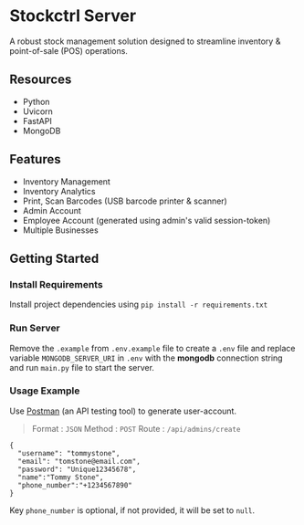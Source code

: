 # Stockctrl Server

A robust stock management solution designed to streamline inventory & point-of-sale (POS) operations.

## Resources

- Python
- Uvicorn
- FastAPI
- MongoDB

## Features

- Inventory Management
- Inventory Analytics
- Print, Scan Barcodes (USB barcode printer & scanner)
- Admin Account
- Employee Account (generated using admin's valid session-token)
- Multiple Businesses

## Getting Started

### Install Requirements  

Install project dependencies using `pip install -r requirements.txt`

### Run Server

Remove the `.example` from `.env.example` file to create a `.env` file and replace variable `MONGODB_SERVER_URI` in `.env` with the **mongodb** connection string and run `main.py` file to start the server.

### Usage Example

Use [Postman](https://www.postman.com/downloads/) (an API testing tool) to generate user-account.  
> Format : `JSON` Method : `POST` Route : `/api/admins/create`

```
{
  "username": "tommystone",
  "email": "tomstone@email.com",
  "password": "Unique12345678",
  "name":"Tommy Stone",
  "phone_number":"+1234567890"
}
```

Key `phone_number` is optional, if not provided, it will be set to `null`.